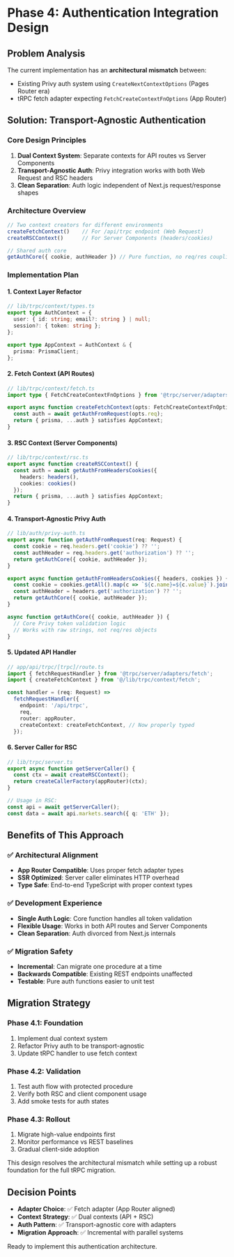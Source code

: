# Phase 4: Authentication Integration Design

## Problem Analysis

The current implementation has an **architectural mismatch** between:
- Existing Privy auth system using `CreateNextContextOptions` (Pages Router era)
- tRPC fetch adapter expecting `FetchCreateContextFnOptions` (App Router)

## Solution: Transport-Agnostic Authentication

### Core Design Principles
1. **Dual Context System**: Separate contexts for API routes vs Server Components
2. **Transport-Agnostic Auth**: Privy integration works with both Web Request and RSC headers
3. **Clean Separation**: Auth logic independent of Next.js request/response shapes

### Architecture Overview

```typescript
// Two context creators for different environments
createFetchContext()    // For /api/trpc endpoint (Web Request)
createRSCContext()      // For Server Components (headers/cookies)

// Shared auth core
getAuthCore({ cookie, authHeader }) // Pure function, no req/res coupling
```

### Implementation Plan

#### 1. Context Layer Refactor
```typescript
// lib/trpc/context/types.ts
export type AuthContext = {
  user: { id: string; email?: string } | null;
  session?: { token: string };
};

export type AppContext = AuthContext & {
  prisma: PrismaClient;
};
```

#### 2. Fetch Context (API Routes)
```typescript
// lib/trpc/context/fetch.ts
import type { FetchCreateContextFnOptions } from '@trpc/server/adapters/fetch';

export async function createFetchContext(opts: FetchCreateContextFnOptions) {
  const auth = await getAuthFromRequest(opts.req);
  return { prisma, ...auth } satisfies AppContext;
}
```

#### 3. RSC Context (Server Components)
```typescript
// lib/trpc/context/rsc.ts  
export async function createRSCContext() {
  const auth = await getAuthFromHeadersCookies({
    headers: headers(),
    cookies: cookies()
  });
  return { prisma, ...auth } satisfies AppContext;
}
```

#### 4. Transport-Agnostic Privy Auth
```typescript
// lib/auth/privy-auth.ts
export async function getAuthFromRequest(req: Request) {
  const cookie = req.headers.get('cookie') ?? '';
  const authHeader = req.headers.get('authorization') ?? '';
  return getAuthCore({ cookie, authHeader });
}

export async function getAuthFromHeadersCookies({ headers, cookies }) {
  const cookie = cookies.getAll().map(c => `${c.name}=${c.value}`).join('; ');
  const authHeader = headers.get('authorization') ?? '';
  return getAuthCore({ cookie, authHeader });
}

async function getAuthCore({ cookie, authHeader }) {
  // Core Privy token validation logic
  // Works with raw strings, not req/res objects
}
```

#### 5. Updated API Handler
```typescript
// app/api/trpc/[trpc]/route.ts
import { fetchRequestHandler } from '@trpc/server/adapters/fetch';
import { createFetchContext } from '@/lib/trpc/context/fetch';

const handler = (req: Request) =>
  fetchRequestHandler({
    endpoint: '/api/trpc',
    req,
    router: appRouter,
    createContext: createFetchContext, // Now properly typed
  });
```

#### 6. Server Caller for RSC
```typescript
// lib/trpc/server.ts
export async function getServerCaller() {
  const ctx = await createRSCContext();
  return createCallerFactory(appRouter)(ctx);
}

// Usage in RSC:
const api = await getServerCaller();
const data = await api.markets.search({ q: 'ETH' });
```

## Benefits of This Approach

### ✅ Architectural Alignment
- **App Router Compatible**: Uses proper fetch adapter types
- **SSR Optimized**: Server caller eliminates HTTP overhead
- **Type Safe**: End-to-end TypeScript with proper context types

### ✅ Development Experience  
- **Single Auth Logic**: Core function handles all token validation
- **Flexible Usage**: Works in both API routes and Server Components
- **Clean Separation**: Auth divorced from Next.js internals

### ✅ Migration Safety
- **Incremental**: Can migrate one procedure at a time
- **Backwards Compatible**: Existing REST endpoints unaffected
- **Testable**: Pure auth functions easier to unit test

## Migration Strategy

### Phase 4.1: Foundation
1. Implement dual context system
2. Refactor Privy auth to be transport-agnostic
3. Update tRPC handler to use fetch context

### Phase 4.2: Validation
1. Test auth flow with protected procedure
2. Verify both RSC and client component usage
3. Add smoke tests for auth states

### Phase 4.3: Rollout
1. Migrate high-value endpoints first
2. Monitor performance vs REST baselines
3. Gradual client-side adoption

This design resolves the architectural mismatch while setting up a robust foundation for the full tRPC migration.

## Decision Points

- **Adapter Choice**: ✅ Fetch adapter (App Router aligned)
- **Context Strategy**: ✅ Dual contexts (API + RSC)
- **Auth Pattern**: ✅ Transport-agnostic core with adapters
- **Migration Approach**: ✅ Incremental with parallel systems

Ready to implement this authentication architecture.